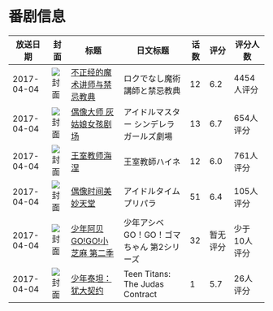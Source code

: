 # 番剧信息

|放送日期|封面|标题|日文标题|话数|评分|评分人数|
|---|---|---|---|---|---|---|
|2017-04-04|![封面](https://lain.bgm.tv/pic/cover/c/b2/af/174138_JeErA.jpg)|[不正经的魔术讲师与禁忌教典](https://bangumi.tv/subject/174138)|ロクでなし魔術講師と禁忌教典|12|6.2|4454人评分|
|2017-04-04|![封面](https://lain.bgm.tv/pic/cover/c/ec/10/195328_O77ov.jpg)|[偶像大师 灰姑娘女孩剧场](https://bangumi.tv/subject/195328)|アイドルマスター シンデレラガールズ劇場|13|6.7|654人评分|
|2017-04-04|![封面](https://lain.bgm.tv/pic/cover/c/8b/61/195434_CmxSW.jpg)|[王室教师海涅](https://bangumi.tv/subject/195434)|王室教師ハイネ|12|6.0|761人评分|
|2017-04-04|![封面](https://lain.bgm.tv/pic/cover/c/eb/d1/204200_qRFxg.jpg)|[偶像时间美妙天堂](https://bangumi.tv/subject/204200)|アイドルタイムプリパラ|51|6.4|105人评分|
|2017-04-04|![封面](https://lain.bgm.tv/pic/cover/c/e7/40/209352_1j8Su.jpg)|[少年阿贝 GO!GO!小芝麻 第二季](https://bangumi.tv/subject/209352)|少年アシベ GO！GO！ゴマちゃん 第2シリーズ|32|暂无评分|少于10人评分|
|2017-04-04|![封面](https://lain.bgm.tv/pic/cover/c/28/ae/213442_nrZYR.jpg)|[少年泰坦：犹大契约](https://bangumi.tv/subject/213442)|Teen Titans: The Judas Contract|1|5.7|26人评分|
